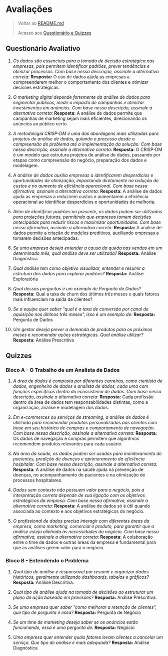 # Avaliações

> Voltar ao [README.md](../../../README.md)
>
> Acesso aos [Questionário e Quizzes](../../assessments/q1.md)

## Questionário Avaliativo

1. _Os dados são essenciais para a tomada de decisão estratégica nas empresas, pois permitem identificar padrões, prever tendências e otimizar processos. Com base nessa descrição, assinale a alternativa correta:_ **Resposta:** O uso de dados ajuda as empresas a compreenderem melhor o comportamento dos clientes e otimizar decisões estratégicas.

2. _O marketing digital depende fortemente da análise de dados para segmentar públicos, medir o impacto de campanhas e otimizar investimentos em anúncios. Com base nessa descrição, assinale a alternativa correta:_ **Resposta:** A análise de dados permite que campanhas de marketing sejam mais eficientes, direcionando os anúncios ao público certo.

3. _A metodologia CRISP-DM é uma das abordagens mais utilizadas para projetos de análise de dados, guiando o processo desde a compreensão do problema até a implementação da solução. Com base nessa descrição, assinale a alternativa correta:_ **Resposta:** O CRISP-DM é um modelo que estrutura projetos de análise de dados, passando por etapas como compreensão do negócio, preparação dos dados e modelagem.

4. _A análise de dados auxilia empresas a identificarem desperdícios e oportunidades de otimização, impactando diretamente na redução de custos e no aumento de eficiência operacional. Com base nessa afirmativa, assinale a alternativa correta:_ **Resposta:** A análise de dados ajuda as empresas a reduzirem custos e aumentarem a eficiência operacional ao identificar desperdícios e oportunidades de melhoria.

5. _Além de identificar padrões no presente, os dados podem ser utilizados para projeções futuras, permitindo que empresas tomem decisões antecipadas para reduzir riscos e maximizar oportunidades. Com base nessa afirmativa, assinale a alternativa correta:_ **Resposta:** A análise de dados permite a criação de modelos preditivos, auxiliando empresas a tomarem decisões antecipadas.

6. _Se uma empresa deseja entender a causa da queda nas vendas em um determinado mês, qual análise deve ser utilizada?_ **Resposta:** Análise Diagnóstica

7. _Qual análise tem como objetivo visualizar, entender e resumir a estrutura dos dados para explorar padrões?_ **Resposta:** Análise Exploratória

8. _Qual dessas perguntas é um exemplo de Pergunta de Dados?_ **Resposta:** Qual a taxa de churn dos últimos três meses e quais fatores mais influenciam na saída de clientes?

9. _Se a equipe quer saber "qual é a taxa de conversão por canal de aquisição nos últimos três meses", isso é um exemplo de:_ **Resposta:** Pergunta de Dados

10. _Um gestor deseja prever a demanda de produtos para os próximos meses e recomendar ações estratégicas. Qual análise utilizar?_ **Resposta:** Análise Prescritiva

## Quizzes

### Bloco A - O Trabalho de um Analista de Dados

1. _A área de dados é composta por diferentes carreiras, como cientista de dados, engenheiro de dados e analista de dados, cada uma com funções específicas dentro do ecossistema de dados. Com base nessa descrição, assinale a alternativa correta:_ **Resposta:** Cada profissão dentro da área de dados tem responsabilidades distintas, como a organização, análise e modelagem dos dados.

2. _Em e-commerces ou serviços de streaming, a análise de dados é utilizada para recomendar produtos personalizados aos clientes com base em seu histórico de compras e comportamento de navegação. Com base nessa descrição, assinale a alternativa correta:_ **Resposta:** Os dados de navegação e compras permitem que algoritmos recomendem produtos relevantes para cada usuário.

3. _Na área da saúde, os dados podem ser usados para monitoramento de pacientes, predição de doenças e aprimoramento da eficiência hospitalar. Com base nessa descrição, assinale a alternativa correta:_ **Resposta:** A análise de dados na saúde ajuda na prevenção de doenças, no acompanhamento de pacientes e na otimização de processos hospitalares.

4. _Dados sem contexto não possuem valor para o negócio, pois a interpretação correta depende de sua ligação com os objetivos estratégicos da empresa. Com base nessa afirmativa, assinale a alternativa correta:_ **Resposta:** A análise de dados só é útil quando associada ao contexto e aos objetivos estratégicos do negócio.

5. _O profissional de dados precisa interagir com diferentes áreas da empresa, como marketing, comercial e produto, para garantir que a análise esteja alinhada às necessidades do negócio. Com base nessa afirmativa, assinale a alternativa correta:_ **Resposta:** A colaboração entre o time de dados e outras áreas da empresa é fundamental para que as análises gerem valor para o negócio.

### Bloco B - Entendendo o Problema

1. _Qual tipo de análise é responsável por resumir e organizar dados históricos, geralmente utilizando dashboards, tabelas e gráficos?_ **Resposta:** Análise Descritiva.

2. _Qual tipo de análise ajuda na tomada de decisões ao estruturar um plano de ação baseado em previsões?_ **Resposta:** Análise Prescritiva.

3. _Se uma empresa quer saber "como melhorar a retenção de clientes", que tipo de pergunta é essa?_ **Resposta:** Pergunta de Negócio

4. _Se um time de marketing deseja saber se os anúncios estão funcionando, essa é uma pergunta de:_ **Resposta:** Negócio

5. _Uma empresa quer entender quais fatores levam clientes a cancelar um serviço. Que tipo de análise é mais adequada?_ **Resposta:** Análise Diagnóstica
